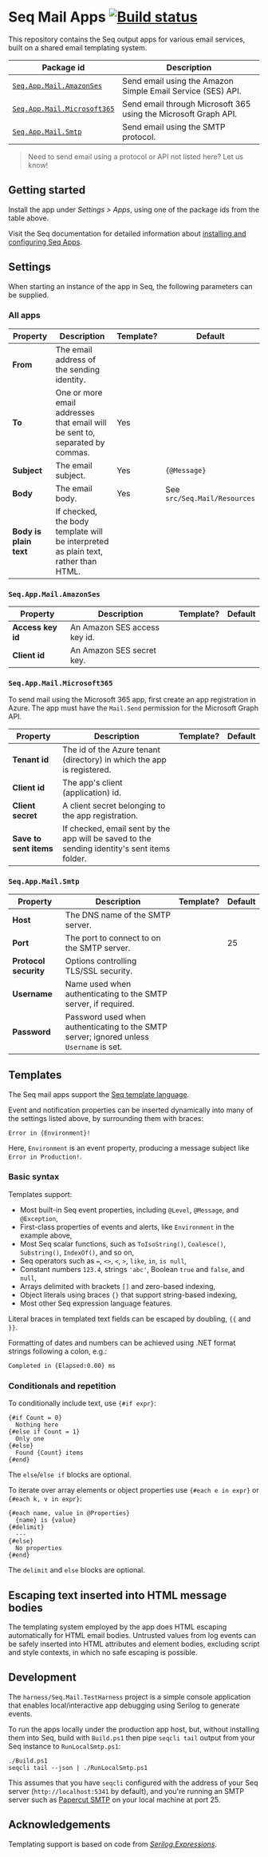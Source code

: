 # Seq Mail Apps [![Build status](https://ci.appveyor.com/api/projects/status/6jo5xhyfans07msl/branch/dev?svg=true)](https://ci.appveyor.com/project/datalust/seq-app-mail/branch/dev)

This repository contains the Seq output apps for various email services, built on a shared email templating system.

| Package id                                                                          | Description                                                     |
|-------------------------------------------------------------------------------------|-----------------------------------------------------------------|
| [`Seq.App.Mail.AmazonSes`](https://nuget.org/packages/seq.app.mail.amazonses)       | Send email using the Amazon Simple Email Service (SES) API.     |
| [`Seq.App.Mail.Microsoft365`](https://nuget.org/packages/seq.app.mail.microsoft365) | Send email through Microsoft 365 using the Microsoft Graph API. |
| [`Seq.App.Mail.Smtp`](https://nuget.org/packages/seq.app.mail.smtp)                 | Send email using the SMTP protocol.                             |

> Need to send email using a protocol or API not listed here? Let us know!

## Getting started

Install the app under _Settings > Apps_, using one of the package ids from the table above.

Visit the Seq documentation for detailed information about [installing and configuring Seq Apps](https://docs.datalust.co/docs/installing-seq-apps).

## Settings

When starting an instance of the app in Seq, the following parameters can be supplied.

### All apps

| Property               | Description                                                                        | Template? | Default                      |
|------------------------|------------------------------------------------------------------------------------|-----------|------------------------------|
| **From**               | The email address of the sending identity.                                         |           |                              |
| **To**                 | One or more email addresses that email will be sent to, separated by commas.       | Yes       |                              |
| **Subject**            | The email subject.                                                                 | Yes       | `{@Message}`                 |
| **Body**               | The email body.                                                                    | Yes       | See `src/Seq.Mail/Resources` |
| **Body is plain text** | If checked, the body template will be interpreted as plain text, rather than HTML. |           |                              |

### `Seq.App.Mail.AmazonSes`

| Property          | Description                  | Template? | Default |
|-------------------|------------------------------|---|---|
| **Access key id** | An Amazon SES access key id. | | |
| **Client id**     | An Amazon SES secret key.    | | |

### `Seq.App.Mail.Microsoft365`

To send mail using the Microsoft 365 app, first create an app registration in Azure. The app must have the `Mail.Send` permission
for the Microsoft Graph API.

| Property               | Description                                                                                  | Template? | Default |
|------------------------|----------------------------------------------------------------------------------------------|---|---|
| **Tenant id**          | The id of the Azure tenant (directory) in which the app is registered.                       | | |
| **Client id**          | The app's client (application) id.                                                           | | |
| **Client secret**      | A client secret belonging to the app registration.                                           | | |
| **Save to sent items** | If checked, email sent by the app will be saved to the sending identity's sent items folder. | | |

### `Seq.App.Mail.Smtp`

| Property              | Description                                                                             | Template? | Default |
|-----------------------|-----------------------------------------------------------------------------------------|-----------|---------|
| **Host**              | The DNS name of the SMTP server.                                                        |           |         |
| **Port**              | The port to connect to on the SMTP server.                                              |           | 25      |
| **Protocol security** | Options controlling TLS/SSL security.                                                   |           |         |
| **Username**          | Name used when authenticating to the SMTP server, if required.                          |           |         |
| **Password**          | Password used when authenticating to the SMTP server; ignored unless `Username` is set. |           |         |

## Templates

The Seq mail apps support the [Seq template language](https://docs.datalust.co/docs/template-syntax).

Event and notification properties can be inserted dynamically into many of the settings listed above, by surrounding them
with braces:

```
Error in {Environment}!
```

Here, `Environment` is an event property, producing a message subject like `Error in Production!`.

### Basic syntax

Templates support:

 * Most built-in Seq event properties, including `@Level`, `@Message`, and `@Exception`,
 * First-class properties of events and alerts, like `Environment` in the example above,
 * Most Seq scalar functions, such as `ToIsoString()`, `Coalesce()`, `Substring()`, `IndexOf()`, and so on,
 * Seq operators such as `=`, `<>`, `<`, `>`, `like`, `in`, `is null`,
 * Constant numbers `123.4`, strings `'abc'`, Boolean `true` and `false`, and `null`,
 * Arrays delimited with brackets `[]` and zero-based indexing,
 * Object literals using braces `{}` that support string-based indexing,
 * Most other Seq expression language features.

Literal braces in templated text fields can be escaped by doubling, `{{` and `}}`.

Formatting of dates and numbers can be achieved using .NET format strings following a colon, e.g.:

```
Completed in {Elapsed:0.00} ms
```

### Conditionals and repetition

To conditionally include text, use `{#if expr}`:

```
{#if Count = 0}
  Nothing here
{#else if Count = 1}
  Only one
{#else}
  Found {Count} items
{#end}
```

The `else`/`else if` blocks are optional.

To iterate over array elements or object properties use `{#each e in expr}` or `{#each k, v in expr}`:

```
{#each name, value in @Properties}
  {name} is {value}
{#delimit}
  ---
{#else}
  No properties
{#end}
```

The `delimit` and `else` blocks are optional.

## Escaping text inserted into HTML message bodies

The templating system employed by the app does HTML escaping automatically for HTML email bodies. Untrusted 
values from log events can be safely inserted into HTML attributes and element bodies, excluding script and 
style contexts, in which no safe escaping is possible.

## Development

The `harness/Seq.Mail.TestHarness` project is a simple console application that enables local/interactive app debugging
using Serilog to generate events.

To run the apps locally under the production app host, but, without installing them into Seq, build with `Build.ps1` then 
pipe `seqcli tail` output from your Seq instance to `RunLocalSmtp.ps1`:

```
./Build.ps1
seqcli tail --json | ./RunLocalSmtp.ps1
```

This assumes that you have `seqcli` configured with the address of your Seq server (`http://localhost:5341` by default),
and you're running an SMTP server such as [Papercut SMTP](https://github.com/ChangemakerStudios/Papercut-SMTP) on your
local machine at port 25.

## Acknowledgements

Templating support is based on code from [_Serilog.Expressions_](https://github.com/serilog/serilog-expressions).